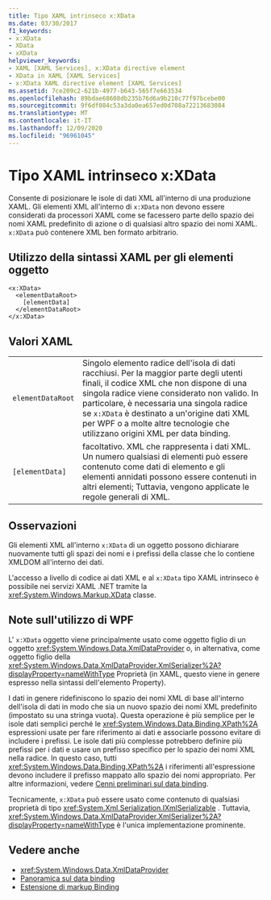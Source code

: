 ```yaml
---
title: Tipo XAML intrinseco x:XData
ms.date: 03/30/2017
f1_keywords:
- x:XData
- XData
- xXData
helpviewer_keywords:
- XAML [XAML Services], x:XData directive element
- XData in XAML [XAML Services]
- x:XData XAML directive element [XAML Services]
ms.assetid: 7ce209c2-621b-4977-b643-565f7e663534
ms.openlocfilehash: 89bdae68608db235b76d6a9b210c77f97bcebe00
ms.sourcegitcommit: 9f6df084c53a3da0ea657ed0d708a72213683084
ms.translationtype: MT
ms.contentlocale: it-IT
ms.lasthandoff: 12/09/2020
ms.locfileid: "96961045"
---
```

# <a name="xxdata-intrinsic-xaml-type"></a>Tipo XAML intrinseco x:XData
Consente di posizionare le isole di dati XML all'interno di una produzione XAML. Gli elementi XML all'interno di `x:XData` non devono essere considerati da processori XAML come se facessero parte dello spazio dei nomi XAML predefinito di azione o di qualsiasi altro spazio dei nomi XAML. `x:XData` può contenere XML ben formato arbitrario.

## <a name="xaml-object-element-usage"></a>Utilizzo della sintassi XAML per gli elementi oggetto

```xaml
<x:XData>
  <elementDataRoot>
    [elementData]
  </elementDataRoot>
</x:XData>
```

## <a name="xaml-values"></a>Valori XAML

|||
|-|-|
|`elementDataRoot`|Singolo elemento radice dell'isola di dati racchiusi. Per la maggior parte degli utenti finali, il codice XML che non dispone di una singola radice viene considerato non valido. In particolare, è necessaria una singola radice se `x:XData` è destinato a un'origine dati XML per WPF o a molte altre tecnologie che utilizzano origini XML per data binding.|
|`[elementData]`|facoltativo. XML che rappresenta i dati XML. Un numero qualsiasi di elementi può essere contenuto come dati di elemento e gli elementi annidati possono essere contenuti in altri elementi; Tuttavia, vengono applicate le regole generali di XML.|

## <a name="remarks"></a>Osservazioni

Gli elementi XML all'interno `x:XData` di un oggetto possono dichiarare nuovamente tutti gli spazi dei nomi e i prefissi della classe che lo contiene XMLDOM all'interno dei dati.

L'accesso a livello di codice ai dati XML e al `x:XData` tipo XAML intrinseco è possibile nei servizi XAML .NET tramite la <xref:System.Windows.Markup.XData> classe.

## <a name="wpf-usage-notes"></a>Note sull'utilizzo di WPF

L' `x:XData` oggetto viene principalmente usato come oggetto figlio di un oggetto <xref:System.Windows.Data.XmlDataProvider> o, in alternativa, come oggetto figlio della <xref:System.Windows.Data.XmlDataProvider.XmlSerializer%2A?displayProperty=nameWithType> Proprietà (in XAML, questo viene in genere espresso nella sintassi dell'elemento Property).

I dati in genere ridefiniscono lo spazio dei nomi XML di base all'interno dell'isola di dati in modo che sia un nuovo spazio dei nomi XML predefinito (impostato su una stringa vuota). Questa operazione è più semplice per le isole dati semplici perché le <xref:System.Windows.Data.Binding.XPath%2A> espressioni usate per fare riferimento ai dati e associarle possono evitare di includere i prefissi. Le isole dati più complesse potrebbero definire più prefissi per i dati e usare un prefisso specifico per lo spazio dei nomi XML nella radice. In questo caso, tutti <xref:System.Windows.Data.Binding.XPath%2A> i riferimenti all'espressione devono includere il prefisso mappato allo spazio dei nomi appropriato. Per altre informazioni, vedere [Cenni preliminari sul data binding](../net/wpf/data/data-binding-overview.md).

Tecnicamente, `x:XData` può essere usato come contenuto di qualsiasi proprietà di tipo <xref:System.Xml.Serialization.IXmlSerializable> . Tuttavia, <xref:System.Windows.Data.XmlDataProvider.XmlSerializer%2A?displayProperty=nameWithType> è l'unica implementazione prominente.

## <a name="see-also"></a>Vedere anche

- <xref:System.Windows.Data.XmlDataProvider>
- [Panoramica sul data binding](../net/wpf/data/data-binding-overview.md)
- [Estensione di markup Binding](../framework/wpf/advanced/binding-markup-extension.md)
